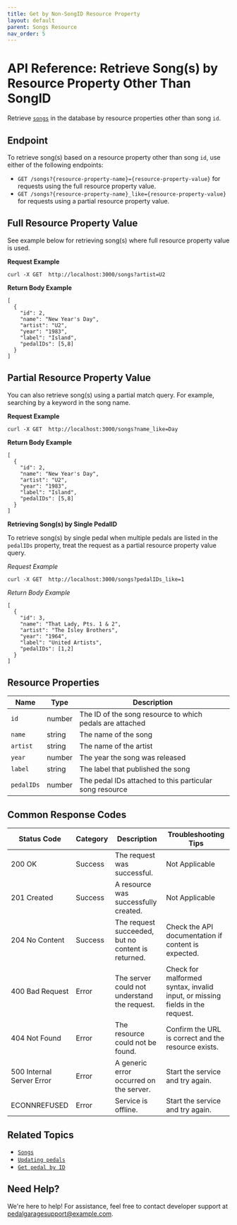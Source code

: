 ```yaml
---
title: Get by Non-SongID Resource Property
layout: default
parent: Songs Resource
nav_order: 5
---
```


# API Reference: Retrieve Song(s) by Resource Property Other Than SongID

Retrieve [`songs`](pg-resource-songs.md) in the database by resource properties other than song `id`.

## Endpoint

To retrieve song(s) based on a resource property other than song `id`, use either of the following endpoints:

* `GET /songs?{resource-property-name}={resource-property-value}` for requests using the full resource property value.
* `GET /songs?{resource-property-name}_like={resource-property-value}` for requests using a partial resource property value.

## Full Resource Property Value

See example below for retrieving song(s) where full resource property value is used.

**Request Example**

```shell
curl -X GET  http://localhost:3000/songs?artist=U2
```

**Return Body Example**

```shell
[
  {
    "id": 2,
    "name": "New Year's Day",
    "artist": "U2",
    "year": "1983",
    "label": "Island",
    "pedalIDs": [5,8]
  }
]
```

## Partial Resource Property Value

You can also retrieve song(s) using a partial match query. For example, searching by a keyword in the song name.

**Request Example**

```shell
curl -X GET  http://localhost:3000/songs?name_like=Day
```

**Return Body Example**

```shell
[
  {
    "id": 2,
    "name": "New Year's Day",
    "artist": "U2",
    "year": "1983",
    "label": "Island",
    "pedalIDs": [5,8]
  }
]
```

**Retrieving Song(s) by Single PedalID**

To retrieve song(s) by single pedal when multiple pedals are listed in the `pedalIDs` property, treat the request as a partial resource property value query.

*Request Example*

```shell
curl -X GET  http://localhost:3000/songs?pedalIDs_like=1
```

*Return Body Example*

```shell
[
  {
    "id": 3,
    "name": "That Lady, Pts. 1 & 2",
    "artist": "The Isley Brothers",
    "year": "1964",
    "label": "United Artists",
    "pedalIDs": [1,2]
  }
]
```

## Resource Properties

| Name | Type | Description |
| ------------- | ----------- | ----------- |
| `id` | number | The ID of the song resource to which pedals are attached |
| `name` | string | The name of the song |
| `artist` | string | The name of the artist |
| `year` | number | The year the song was released |
| `label` | string | The label that published the song |
| `pedalIDs` | number | The pedal IDs attached to this particular song resource |

## Common Response Codes

| Status Code      | Category       | Description | Troubleshooting Tips |
|------------------|----------------|-------------|----------------------|
| 200 OK           | Success        | The request was successful. | Not Applicable |
| 201 Created      | Success        | A resource was successfully created. | Not Applicable |
| 204 No Content   | Success        | The request succeeded, but no content is returned. | Check the API documentation if content is expected. |
| 400 Bad Request  | Error   | The server could not understand the request. | Check for malformed syntax, invalid input, or missing fields in the request. |
| 404 Not Found    | Error   | The resource could not be found. | Confirm the URL is correct and the resource exists. |
| 500 Internal Server Error | Error | A generic error occurred on the server. | Start the service and try again. |
| ECONNREFUSED | Error | Service is offline. | Start the service and try again. |

## Related Topics

* [`Songs`](pg-resource-songs.md)
* [`Updating pedals`](pg-reference-updating-pedals.md)
* [`Get pedal by ID`](pg-reference-get-pedal-by-id.md)

## Need Help?

We're here to help! For assistance, feel free to contact developer support at pedalgaragesupport@example.com.